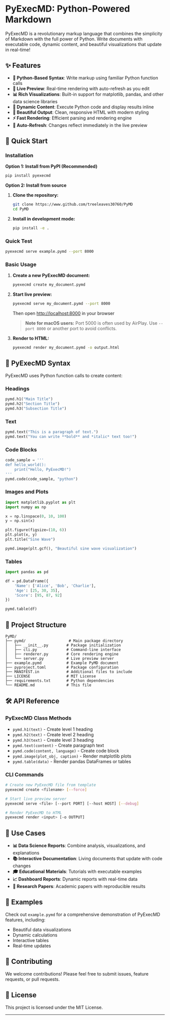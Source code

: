 # PyExecMD: Python-Powered Markdown

PyExecMD is a revolutionary markup language that combines the simplicity of Markdown with the full power of Python. Write documents with executable code, dynamic content, and beautiful visualizations that update in real-time!

## ✨ Features

- **🐍 Python-Based Syntax**: Write markup using familiar Python function calls
- **🔴 Live Preview**: Real-time rendering with auto-refresh as you edit
- **📊 Rich Visualizations**: Built-in support for matplotlib, pandas, and other data science libraries
- **🧮 Dynamic Content**: Execute Python code and display results inline
- **📱 Beautiful Output**: Clean, responsive HTML with modern styling
- **⚡ Fast Rendering**: Efficient parsing and rendering engine
- **🔄 Auto-Refresh**: Changes reflect immediately in the live preview

## 🚀 Quick Start

### Installation

**Option 1: Install from PyPI (Recommended)**

```bash
pip install pyexecmd
```

**Option 2: Install from source**

1. **Clone the repository:**

   ```bash
   git clone https://www.github.com/treeleaves30760/PyMD
   cd PyMD
   ```

2. **Install in development mode:**

   ```bash
   pip install -e .
   ```

### Quick Test

```bash
pyexecmd serve example.pymd --port 8000
```

### Basic Usage

1. **Create a new PyExecMD document:**

   ```bash
   pyexecmd create my_document.pymd
   ```

2. **Start live preview:**

   ```bash
   pyexecmd serve my_document.pymd --port 8000
   ```

   Then open <http://localhost:8000> in your browser

   > **Note for macOS users:** Port 5000 is often used by AirPlay. Use `--port 8000` or another port to avoid conflicts.

3. **Render to HTML:**

   ```bash
   pyexecmd render my_document.pymd -o output.html
   ```

## 📝 PyExecMD Syntax

PyExecMD uses Python function calls to create content:

### Headings

```python
pymd.h1("Main Title")
pymd.h2("Section Title")
pymd.h3("Subsection Title")
```

### Text

```python
pymd.text("This is a paragraph of text.")
pymd.text("You can write **bold** and *italic* text too!")
```

### Code Blocks

```python
code_sample = '''
def hello_world():
    print("Hello, PyExecMD!")
'''
pymd.code(code_sample, "python")
```

### Images and Plots

```python
import matplotlib.pyplot as plt
import numpy as np

x = np.linspace(0, 10, 100)
y = np.sin(x)

plt.figure(figsize=(10, 6))
plt.plot(x, y)
plt.title("Sine Wave")

pymd.image(plt.gcf(), "Beautiful sine wave visualization")
```

### Tables

```python
import pandas as pd

df = pd.DataFrame({
    'Name': ['Alice', 'Bob', 'Charlie'],
    'Age': [25, 30, 35],
    'Score': [95, 87, 92]
})

pymd.table(df)
```

## 📁 Project Structure

```
PyMD/
├── pymd/                   # Main package directory
│   ├── __init__.py        # Package initialization
│   ├── cli.py             # Command-line interface
│   ├── renderer.py        # Core rendering engine
│   └── server.py          # Live preview server
├── example.pymd           # Example PyMD document
├── pyproject.toml         # Package configuration
├── MANIFEST.in            # Additional files to include
├── LICENSE                # MIT License
├── requirements.txt       # Python dependencies
└── README.md              # This file
```

## 🛠️ API Reference

### PyExecMD Class Methods

- `pymd.h1(text)` - Create level 1 heading
- `pymd.h2(text)` - Create level 2 heading
- `pymd.h3(text)` - Create level 3 heading
- `pymd.text(content)` - Create paragraph text
- `pymd.code(content, language)` - Create code block
- `pymd.image(plot_obj, caption)` - Render matplotlib plots
- `pymd.table(data)` - Render pandas DataFrames or tables

### CLI Commands

```bash
# Create new PyExecMD file from template
pyexecmd create <filename> [--force]

# Start live preview server
pyexecmd serve <file> [--port PORT] [--host HOST] [--debug]

# Render PyExecMD to HTML
pyexecmd render <input> [-o OUTPUT]
```

## 🎯 Use Cases

- **📊 Data Science Reports**: Combine analysis, visualizations, and explanations
- **📚 Interactive Documentation**: Living documents that update with code changes
- **🎓 Educational Materials**: Tutorials with executable examples
- **📈 Dashboard Reports**: Dynamic reports with real-time data
- **🔬 Research Papers**: Academic papers with reproducible results

## 🌟 Examples

Check out `example.pymd` for a comprehensive demonstration of PyExecMD features, including:

- Beautiful data visualizations
- Dynamic calculations
- Interactive tables
- Real-time updates

## 🤝 Contributing

We welcome contributions! Please feel free to submit issues, feature requests, or pull requests.

## 📄 License

This project is licensed under the MIT License.

---
